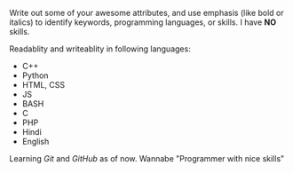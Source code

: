 Write out some of your awesome attributes, and use emphasis (like bold or italics) to identify keywords, programming languages, or skills. 
I have **NO** skills.

Readablity and writeablity in following languages:
- C++
- Python
- HTML, CSS
- JS
- BASH
- C
- PHP
- Hindi
- English

Learning *Git* and *GitHub* as of now.
Wannabe "Programmer with nice skills"
